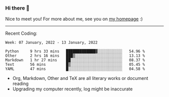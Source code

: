 ### Hi there 👋

Nice to meet you! For more about me, see you on [my homepage](https://jiayipan.me) :)

---

Recent Coding:
<!--START_SECTION:waka-->
```text
Week: 07 January, 2022 - 13 January, 2022

Python     9 hrs 33 mins   █████████████▓░░░░░░░░░░░   54.96 % 
Other      2 hrs 16 mins   ███▒░░░░░░░░░░░░░░░░░░░░░   13.13 % 
Markdown   1 hr 27 mins    ██░░░░░░░░░░░░░░░░░░░░░░░   08.37 % 
Text       56 mins         █▒░░░░░░░░░░░░░░░░░░░░░░░   05.45 % 
YAML       47 mins         █░░░░░░░░░░░░░░░░░░░░░░░░   04.58 % 
```
<!--END_SECTION:waka-->
- Org, Markdown, Other and TeX are all literary works or document reading
- Upgrading my computer recently, log might be inaccurate
